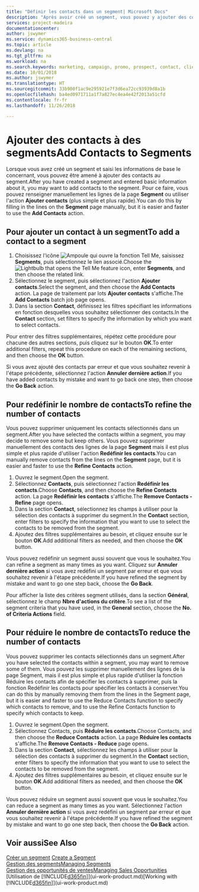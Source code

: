 ```yaml
---
title: "Définir les contacts dans un segment| Microsoft Docs"
description: "Après avoir créé un segment, vous pouvez y ajouter des contacts, par exemple, dans le cadre d'une campagne marketing visant des clients particuliers."
services: project-madeira
documentationcenter: 
author: jswymer
ms.service: dynamics365-business-central
ms.topic: article
ms.devlang: na
ms.tgt_pltfrm: na
ms.workload: na
ms.search.keywords: marketing, campaign, promo, prospect, contact, client, customer
ms.date: 10/01/2018
ms.author: jswymer
ms.translationtype: HT
ms.sourcegitcommit: 33b900f1ac9e295921e7f3d6ea72cc93939d8a1b
ms.openlocfilehash: ba4ed0971711a1f7a827ec4ea4e42f2013a51cfd
ms.contentlocale: fr-fr
ms.lasthandoff: 11/26/2018

---
```

# <a name="add-contacts-to-segments"></a><span data-ttu-id="cf266-103">Ajouter des contacts à des segments</span><span class="sxs-lookup"><span data-stu-id="cf266-103">Add Contacts to Segments</span></span>
<span data-ttu-id="cf266-104">Lorsque vous avez créé un segment et saisi les informations de base le concernant, vous pouvez être amené à ajouter des contacts au segment.</span><span class="sxs-lookup"><span data-stu-id="cf266-104">After you have created a segment and entered basic information about it, you may want to add contacts to the segment.</span></span> <span data-ttu-id="cf266-105">Pour ce faire, vous pouvez renseigner manuellement les lignes de la page **Segment** ou utiliser l'action **Ajouter contacts** (plus simple et plus rapide).</span><span class="sxs-lookup"><span data-stu-id="cf266-105">You can do this by filling in the lines on the **Segment** page manually, but it is easier and faster to use the **Add Contacts** action.</span></span>

## <a name="to-add-a-contact-to-a-segment"></a><span data-ttu-id="cf266-106">Pour ajouter un contact à un segment</span><span class="sxs-lookup"><span data-stu-id="cf266-106">To add a contact to a segment</span></span>
1. <span data-ttu-id="cf266-107">Choisissez l'icône ![Ampoule qui ouvre la fonction Tell Me](media/ui-search/search_small.png "Dites-moi ce que vous voulez faire"), saisissez **Segments**, puis sélectionnez le lien associé.</span><span class="sxs-lookup"><span data-stu-id="cf266-107">Choose the ![Lightbulb that opens the Tell Me feature](media/ui-search/search_small.png "Tell me what you want to do") icon, enter **Segments**, and then choose the related link.</span></span>  
2. <span data-ttu-id="cf266-108">Sélectionnez le segment, puis sélectionnez l'action **Ajouter contacts**.</span><span class="sxs-lookup"><span data-stu-id="cf266-108">Select the segment, and then choose the **Add Contacts** action.</span></span> <span data-ttu-id="cf266-109">La page de traitement par lots **Ajouter contacts** s'affiche.</span><span class="sxs-lookup"><span data-stu-id="cf266-109">The **Add Contacts** batch job page opens.</span></span>
3. <span data-ttu-id="cf266-110">Dans la section **Contact**, définissez les filtres spécifiant les informations en fonction desquelles vous souhaitez sélectionner des contacts.</span><span class="sxs-lookup"><span data-stu-id="cf266-110">In the **Contact** section, set filters to specify the information by which you want to select contacts.</span></span>

<span data-ttu-id="cf266-111">Pour entrer des filtres supplémentaires, répétez cette procédure pour chacune des autres sections, puis cliquez sur le bouton **OK**.</span><span class="sxs-lookup"><span data-stu-id="cf266-111">To enter additional filters, repeat this procedure on each of the remaining sections, and then choose the **OK** button.</span></span>

<span data-ttu-id="cf266-112">Si vous avez ajouté des contacts par erreur et que vous souhaitez revenir à l'étape précédente, sélectionnez l'action **Annuler dernière action**.</span><span class="sxs-lookup"><span data-stu-id="cf266-112">If you have added contacts by mistake and want to go back one step, then choose the **Go Back** action.</span></span>

## <a name="to-refine-the-number-of-contacts"></a><span data-ttu-id="cf266-113">Pour redéfinir le nombre de contacts</span><span class="sxs-lookup"><span data-stu-id="cf266-113">To refine the number of contacts</span></span>
<span data-ttu-id="cf266-114">Vous pouvez supprimer uniquement les contacts sélectionnés dans un segment.</span><span class="sxs-lookup"><span data-stu-id="cf266-114">After you have selected the contacts within a segment, you may decide to remove some but keep others.</span></span> <span data-ttu-id="cf266-115">Vous pouvez supprimer manuellement des contacts des lignes de la page **Segment** mais il est plus simple et plus rapide d'utiliser l'action **Redéfinir les contacts**.</span><span class="sxs-lookup"><span data-stu-id="cf266-115">You can manually remove contacts from the lines on the **Segment** page, but it is easier and faster to use the **Refine Contacts** action.</span></span>

1. <span data-ttu-id="cf266-116">Ouvrez le segment.</span><span class="sxs-lookup"><span data-stu-id="cf266-116">Open the segment.</span></span>
2. <span data-ttu-id="cf266-117">Sélectionnez **Contacts**, puis sélectionnez l'action **Redéfinir les contacts**.</span><span class="sxs-lookup"><span data-stu-id="cf266-117">Choose **Contacts**, and then choose the **Refine Contacts** action.</span></span> <span data-ttu-id="cf266-118">La page **Redéfinir les contacts** s'affiche.</span><span class="sxs-lookup"><span data-stu-id="cf266-118">The **Remove Contacts - Refine** page opens.</span></span>
3. <span data-ttu-id="cf266-119">Dans la section **Contact**, sélectionnez les champs à utiliser pour la sélection des contacts à supprimer du segment.</span><span class="sxs-lookup"><span data-stu-id="cf266-119">In the **Contact** section, enter filters to specify the information that you want to use to select the contacts to be removed from the segment.</span></span>
4. <span data-ttu-id="cf266-120">Ajoutez des filtres supplémentaires au besoin, et cliquez ensuite sur le bouton **OK**.</span><span class="sxs-lookup"><span data-stu-id="cf266-120">Add additional filters as needed, and then choose the **OK** button.</span></span>

<span data-ttu-id="cf266-121">Vous pouvez redéfinir un segment aussi souvent que vous le souhaitez.</span><span class="sxs-lookup"><span data-stu-id="cf266-121">You can refine a segment as many times as you want.</span></span> <span data-ttu-id="cf266-122">Cliquez sur **Annuler dernière action** si vous avez redéfini un segment par erreur et que vous souhaitez revenir à l'étape précédente.</span><span class="sxs-lookup"><span data-stu-id="cf266-122">If you have refined the segment by mistake and want to go one step back, choose the **Go Back**.</span></span>

<span data-ttu-id="cf266-123">Pour afficher la liste des critères segment utilisés, dans la section **Général**, sélectionnez le champ **Nbre d'actions du critère**.</span><span class="sxs-lookup"><span data-stu-id="cf266-123">To see a list of the segment criteria that you have used, in the **General** section, choose the **No. of Criteria Actions** field.</span></span>

## <a name="to-reduce-the-number-of-contacts"></a><span data-ttu-id="cf266-124">Pour réduire le nombre de contacts</span><span class="sxs-lookup"><span data-stu-id="cf266-124">To reduce the number of contacts</span></span>
<span data-ttu-id="cf266-125">Vous pouvez supprimer les contacts sélectionnés dans un segment.</span><span class="sxs-lookup"><span data-stu-id="cf266-125">After you have selected the contacts within a segment, you may want to remove some of them.</span></span> <span data-ttu-id="cf266-126">Vous pouvez les supprimer manuellement des lignes de la page Segment, mais il est plus simple et plus rapide d'utiliser la fonction Réduire les contacts afin de spécifier les contacts à supprimer, puis la fonction Redéfinir les contacts pour spécifier les contacts à conserver.</span><span class="sxs-lookup"><span data-stu-id="cf266-126">You can do this by manually removing them from the lines in the Segment page, but it is easier and faster to use the Reduce Contacts function to specify which contacts to remove, and to use the Refine Contacts function to specify which contacts to keep.</span></span>

1. <span data-ttu-id="cf266-127">Ouvrez le segment.</span><span class="sxs-lookup"><span data-stu-id="cf266-127">Open the segment.</span></span>
2. <span data-ttu-id="cf266-128">Sélectionnez Contacts, puis **Réduire les contacts**.</span><span class="sxs-lookup"><span data-stu-id="cf266-128">Choose Contacts, and then choose the **Reduce Contacts** action.</span></span> <span data-ttu-id="cf266-129">La page **Réduire les contacts** s'affiche.</span><span class="sxs-lookup"><span data-stu-id="cf266-129">The **Remove Contacts - Reduce** page opens.</span></span>
3. <span data-ttu-id="cf266-130">Dans la section **Contact**, sélectionnez les champs à utiliser pour la sélection des contacts à supprimer du segment.</span><span class="sxs-lookup"><span data-stu-id="cf266-130">In the **Contact** section, enter filters to specify the information that you want to use to select the contacts to be removed from the segment.</span></span>
4. <span data-ttu-id="cf266-131">Ajoutez des filtres supplémentaires au besoin, et cliquez ensuite sur le bouton **OK**.</span><span class="sxs-lookup"><span data-stu-id="cf266-131">Add additional filters as needed, and then choose the **OK** button.</span></span>

<span data-ttu-id="cf266-132">Vous pouvez réduire un segment aussi souvent que vous le souhaitez.</span><span class="sxs-lookup"><span data-stu-id="cf266-132">You can reduce a segment as many times as you want.</span></span> <span data-ttu-id="cf266-133">Sélectionnez l'action **Annuler dernière action** si vous avez redéfini un segment par erreur et que vous souhaitez revenir à l'étape précédente.</span><span class="sxs-lookup"><span data-stu-id="cf266-133">If you have refined the segment by mistake and want to go one step back, then choose the **Go Back** action.</span></span>

## <a name="see-also"></a><span data-ttu-id="cf266-134">Voir aussi</span><span class="sxs-lookup"><span data-stu-id="cf266-134">See Also</span></span>
<span data-ttu-id="cf266-135">[Créer un segment](marketing-how-create-segment.md) </span><span class="sxs-lookup"><span data-stu-id="cf266-135">[Create a Segment](marketing-how-create-segment.md) </span></span>  
[<span data-ttu-id="cf266-136">Gestion des segments</span><span class="sxs-lookup"><span data-stu-id="cf266-136">Managing Segments</span></span>](marketing-segments.md)  
[<span data-ttu-id="cf266-137">Gestion des opportunités de ventes</span><span class="sxs-lookup"><span data-stu-id="cf266-137">Managing Sales Opportunities</span></span>](marketing-manage-sales-opportunities.md)  
<span data-ttu-id="cf266-138">[Utilisation de [!INCLUDE[d365fin](includes/d365fin_md.md)]](ui-work-product.md)</span><span class="sxs-lookup"><span data-stu-id="cf266-138">[Working with [!INCLUDE[d365fin](includes/d365fin_md.md)]](ui-work-product.md)</span></span>  

